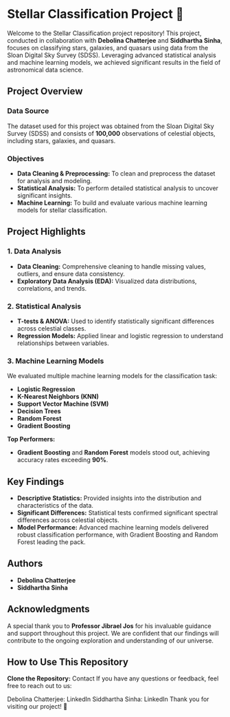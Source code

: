 # Stellar Classification Project 🌟

Welcome to the Stellar Classification project repository! This project, conducted in collaboration with **Debolina Chatterjee** and **Siddhartha Sinha**, focuses on classifying stars, galaxies, and quasars using data from the Sloan Digital Sky Survey (SDSS). Leveraging advanced statistical analysis and machine learning models, we achieved significant results in the field of astronomical data science.

## Project Overview

### Data Source

The dataset used for this project was obtained from the Sloan Digital Sky Survey (SDSS) and consists of **100,000** observations of celestial objects, including stars, galaxies, and quasars.

### Objectives

- **Data Cleaning & Preprocessing:** To clean and preprocess the dataset for analysis and modeling.
- **Statistical Analysis:** To perform detailed statistical analysis to uncover significant insights.
- **Machine Learning:** To build and evaluate various machine learning models for stellar classification.

## Project Highlights

### 1. Data Analysis

- **Data Cleaning:** Comprehensive cleaning to handle missing values, outliers, and ensure data consistency.
- **Exploratory Data Analysis (EDA):** Visualized data distributions, correlations, and trends.

### 2. Statistical Analysis

- **T-tests & ANOVA:** Used to identify statistically significant differences across celestial classes.
- **Regression Models:** Applied linear and logistic regression to understand relationships between variables.

### 3. Machine Learning Models

We evaluated multiple machine learning models for the classification task:

- **Logistic Regression**
- **K-Nearest Neighbors (KNN)**
- **Support Vector Machine (SVM)**
- **Decision Trees**
- **Random Forest**
- **Gradient Boosting**

**Top Performers:**
- **Gradient Boosting** and **Random Forest** models stood out, achieving accuracy rates exceeding **90%**.

## Key Findings

- **Descriptive Statistics:** Provided insights into the distribution and characteristics of the data.
- **Significant Differences:** Statistical tests confirmed significant spectral differences across celestial objects.
- **Model Performance:** Advanced machine learning models delivered robust classification performance, with Gradient Boosting and Random Forest leading the pack.

## Authors

- **Debolina Chatterjee**
- **Siddhartha Sinha**

## Acknowledgments

A special thank you to **Professor Jibrael Jos** for his invaluable guidance and support throughout this project. We are confident that our findings will contribute to the ongoing exploration and understanding of our universe.

## How to Use This Repository

 **Clone the Repository:** 
 Contact
If you have any questions or feedback, feel free to reach out to us:

Debolina Chatterjee: LinkedIn
Siddhartha Sinha: LinkedIn
Thank you for visiting our project! 🌠
   
